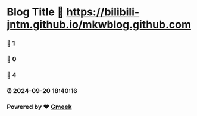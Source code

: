 # Blog Title :link: https://bilibili-jntm.github.io/mkwblog.github.com 
### :page_facing_up: [1](https://bilibili-jntm.github.io/blog.github.com/tag.html) 
### :speech_balloon: 0 
### :hibiscus: 4 
### :alarm_clock: 2024-09-20 18:40:16 
### Powered by :heart: [Gmeek](https://github.com/Meekdai/Gmeek)
